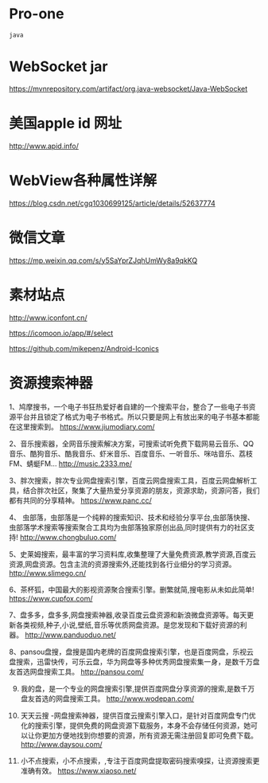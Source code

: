 # Pro-one

<code>java</code>

# WebSocket jar
https://mvnrepository.com/artifact/org.java-websocket/Java-WebSocket

# 美国apple id 网址
http://www.apid.info/

# WebView各种属性详解
https://blog.csdn.net/cgq1030699125/article/details/52637774

# 微信文章
https://mp.weixin.qq.com/s/y5SaYprZJqhUmWy8a9qkKQ

# 素材站点

http://www.iconfont.cn/

https://icomoon.io/app/#/select

https://github.com/mikepenz/Android-Iconics


# 资源搜索神器
1、鸠摩搜书，一个电子书狂热爱好者自建的一个搜索平台，整合了一些电子书资源平台并且锁定了格式为电子书格式。所以只要是网上有放出来的电子书基本都能在这里搜索到。  https://www.jiumodiary.com/

2、音乐搜索器，全网音乐搜索解决方案，可搜索试听免费下载网易云音乐、QQ音乐、酷狗音乐、酷我音乐、虾米音乐、百度音乐、一听音乐、咪咕音乐、荔枝FM、蜻蜓FM...  http://music.2333.me/ 
  
3、胖次搜索，胖次专业网盘搜索引擎，百度云网盘搜索工具，百度云网盘解析工具，结合胖次社区，聚集了大量热爱分享资源的朋友，资源求助，资源问答，我们都有共同的分享精神。  https://www.panc.cc/

4、 虫部落，虫部落是一个纯粹的搜索知识、技术和经验分享平台,虫部落快搜、虫部落学术搜索等搜索聚合工具均为虫部落独家原创出品,同时提供有力的社区支持!  http://www.chongbuluo.com/

5、史莱姆搜索，最丰富的学习资料库,收集整理了大量免费资源,教学资源,百度云资源,网盘资源。包含主流的资源搜索外,还能找到各行业细分的学习资源。  http://www.slimego.cn/

6、茶杯狐，中国最大的影视资源聚合搜索引擎。删繁就简,搜电影从未如此简单!  https://www.cupfox.com/

7、盘多多，盘多多,网盘搜索神器,收录百度云盘资源和新浪微盘资源等。每天更新各类视频,种子,小说,壁纸,音乐等优质网盘资源。是您发现和下载好资源的利器。  http://www.panduoduo.net/

8、pansou盘搜，盘搜是国内老牌的百度网盘搜索引擎，也是百度网盘，乐视云盘搜索，迅雷快传，可乐云盘，华为网盘等多种优秀网盘搜索集一身，是数千万盘友首选网盘搜索工具。  http://pansou.com/

9. 我的盘，是一个专业的网盘搜索引擎,提供百度网盘分享资源的搜索,是数千万盘友首选的网盘搜索工具。  http://www.wodepan.com/

10. 天天云搜 -网盘搜索神器，提供百度云搜索引擎入口，是针对百度网盘专门优化的搜索引擎，提供免费的网盘资源下载服务，本身不会存储任何资源，她可以让你更加方便地找到你想要的资源，所有资源无需注册回复即可免费下载。  http://www.daysou.com/

11. 小不点搜索，小不点搜索，,专注于百度网盘提取密码搜索嗅探，让资源搜索更准确有效。  https://www.xiaoso.net/
